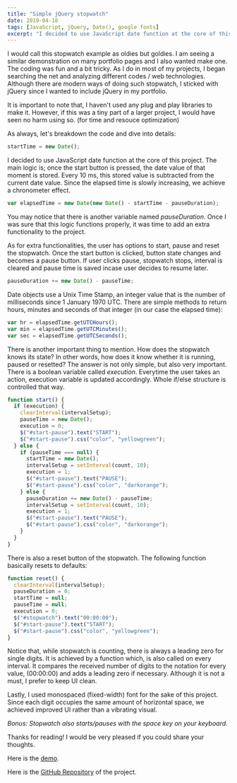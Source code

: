 ```yaml
---
title: "Simple jQuery stopwatch"
date: 2019-04-18
tags: [JavaScript, jQuery, Date(), google fonts]
excerpt: "I decided to use JavaScript date function at the core of this project. The main logic is; once the start button is pressed, the date value of that moment is stored. Every 10 ms, this stored value is subtracted from the current date value."
---
```


I would call this stopwatch example as oldies but goldies. I am seeing a similar demonstration on many portfolio pages and I also wanted make one. The coding was fun and a bit tricky. As I do in most of my projects, I began searching the net and analyzing different codes / web technologies. Although there are modern ways of doing such stopwatch, I sticked with jQuery since I wanted to include jQuery in my portfolio.

It is important to note that, I haven't used any plug and play libraries to make it. However, if this was a tiny part of a larger project, I would have seen no harm using so. (for time and resouce optimization)

As always, let's breakdown the code and dive into details:

```javascript
startTime = new Date();
```

I decided to use JavaScript date function at the core of this project. The main logic is; once the start button is pressed, the date value of that moment is stored. Every 10 ms, this stored value is subtracted from the current date value. Since the elapsed time is slowly increasing, we achieve a chronometer effect.

```javascript
var elapsedTime = new Date(new Date() - startTime - pauseDuration);
```

You may notice that there is another variable named _pauseDuration_. Once I was sure that this logic functions properly, it was time to add an extra functionality to the project.

As for extra functionalities, the user has options to start, pause and reset the stopwatch. Once the start button is clicked, button state changes and becomes a pause button. If user clicks pause, stopwatch stops, interval is cleared and pause time is saved incase user decides to resume later.

```javascript
pauseDuration += new Date() - pauseTime;
```

Date objects use a Unix Time Stamp, an integer value that is the number of milliseconds since 1 January 1970 UTC. There are simple methods to return hours, minutes and seconds of that integer (in our case the elapsed time):

```javascript
var hr = elapsedTime.getUTCHours();
var min = elapsedTime.getUTCMinutes();
var sec = elapsedTime.getUTCSeconds();
```

There is another important thing to mention. How does the stopwatch knows its state? In other words, how does it know whether it is running, paused or resetted? The answer is not only simple, but also very important. There is a boolean variable called _execution_. Everytime the user takes an action, execution variable is updated accordingly. Whole if/else structure is controlled that way.

```javascript
function start() {
  if (execution) {
    clearInterval(intervalSetup);
    pauseTime = new Date();
    execution = 0;
    $("#start-pause").text("START");
    $("#start-pause").css("color", "yellowgreen");
  } else {
    if (pauseTime === null) {
      startTime = new Date();
      intervalSetup = setInterval(count, 10);
      execution = 1;
      $("#start-pause").text("PAUSE");
      $("#start-pause").css("color", "darkorange");
    } else {
      pauseDuration += new Date() - pauseTime;
      intervalSetup = setInterval(count, 10);
      execution = 1;
      $("#start-pause").text("PAUSE");
      $("#start-pause").css("color", "darkorange");
    }
  }
}
```

There is also a reset button of the stopwatch. The following function basically resets to defaults:

```javascript
function reset() {
  clearInterval(intervalSetup);
  pauseDuration = 0;
  startTime = null;
  pauseTime = null;
  execution = 0;
  $("#stopwatch").text("00:00:00");
  $("#start-pause").text("START");
  $("#start-pause").css("color", "yellowgreen");
}
```

Notice that, while stopwatch is counting, there is always a leading zero for single digits. It is achieved by a function which, is also called on every interval. It compares the received number of digits to the notation for every value, (00:00:00) and adds a leading zero if necessary. Although it is not a must, I prefer to keep UI clean.

Lastly, I used monospaced (fixed-width) font for the sake of this project. Since each digit occupies the same amount of horizontal space, we achieved improved UI rather than a vibrating visual.

_Bonus: Stopwatch also starts/pauses with the space key on your keyboard._

Thanks for reading! I would be very pleased if you could share your thoughts.

Here is the [demo](https://alitursucular.github.io/simple-jquery-stopwatch-demo/).

Here is the [GitHub Repository](https://github.com/alitursucular/simple-jquery-stopwatch-demo) of the project.
